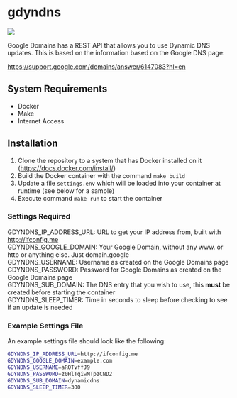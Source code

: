 # gdyndns

![](https://github.com/jvanderaa/gdyndns/workflows/CI/badge.svg)

Google Domains has a REST API that allows you to use Dynamic DNS updates. This is based on the
information based on the Google DNS page:  

https://support.google.com/domains/answer/6147083?hl=en  

## System Requirements

- Docker
- Make
- Internet Access

## Installation

1) Clone the repository to a system that has Docker installed on it (https://docs.docker.com/install/)
2) Build the Docker container with the command `make build`
3) Update a file `settings.env` which will be loaded into your container at runtime (see below for a sample)
4) Execute command `make run` to start the container

### Settings Required

GDYNDNS_IP_ADDRESS_URL: URL to get your IP address from, built with http://ifconfig.me  
GDYNDNS_GOOGLE_DOMAIN: Your Google Domain, without any www. or http or anything else. Just domain.google  
GDYNDNS_USERNAME: Username as created on the Google Domains page  
GDYNDNS_PASSWORD: Password for Google Domains as created on the Google Domains page  
GDYNDNS_SUB_DOMAIN: The DNS entry that you wish to use, this **must** be created before starting the container  
GDYNDNS_SLEEP_TIMER: Time in seconds to sleep before checking to see if an update is needed  

### Example Settings File

An example settings file should look like the following:

```bash
GDYNDNS_IP_ADDRESS_URL=http://ifconfig.me
GDYNDNS_GOOGLE_DOMAIN=example.com
GDYNDNS_USERNAME=aROTvffJ9
GDYNDNS_PASSWORD=z0HlTqiwMTpzCND2
GDYNDNS_SUB_DOMAIN=dynamicdns
GDYNDNS_SLEEP_TIMER=300
```
